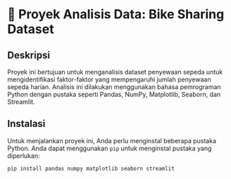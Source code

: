 # 🚴 Proyek Analisis Data: Bike Sharing Dataset

## Deskripsi
Proyek ini bertujuan untuk menganalisis dataset penyewaan sepeda untuk mengidentifikasi faktor-faktor yang mempengaruhi jumlah penyewaan sepeda harian. Analisis ini dilakukan menggunakan bahasa pemrograman Python dengan pustaka seperti Pandas, NumPy, Matplotlib, Seaborn, dan Streamlit.

## Instalasi
Untuk menjalankan proyek ini, Anda perlu menginstal beberapa pustaka Python. Anda dapat menggunakan `pip` untuk menginstal pustaka yang diperlukan:

```bash
pip install pandas numpy matplotlib seaborn streamlit
